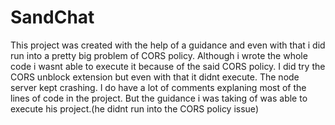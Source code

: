 # SandChat
This project was created with the help of a guidance and even with that i did run into a pretty big problem of CORS policy. Although i wrote the whole code i wasnt able to execute it because of the said CORS policy.
I did try the CORS unblock extension but even with that it didnt execute. The node server kept crashing. I do have a lot of comments explaning most of the lines of code in the project. 
But the guidance i was taking of was able to execute his project.(he didnt run into the CORS policy issue)

